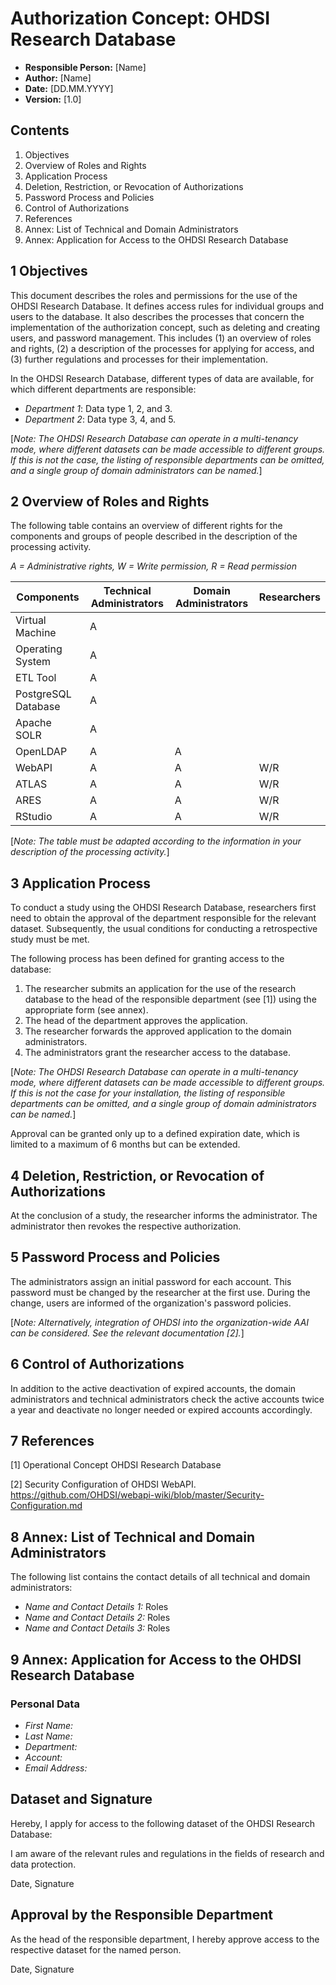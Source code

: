 # Authorization Concept: OHDSI Research Database

- **Responsible Person:** [Name]
- **Author:** [Name]
- **Date:** [DD.MM.YYYY]
- **Version:** [1.0]

## Contents

1. Objectives
2. Overview of Roles and Rights
3. Application Process
4. Deletion, Restriction, or Revocation of Authorizations
5. Password Process and Policies
6. Control of Authorizations
7. References
8. Annex: List of Technical and Domain Administrators
9. Annex: Application for Access to the OHDSI Research Database

## 1 Objectives

This document describes the roles and permissions for the use of the OHDSI Research Database. It defines access rules for individual groups and users to the database. It also describes the processes that concern the implementation of the authorization concept, such as deleting and creating users, and password management. This includes (1) an overview of roles and rights, (2) a description of the processes for applying for access, and (3) further regulations and processes for their implementation.

In the OHDSI Research Database, different types of data are available, for which different departments are responsible:
- *Department 1*: Data type 1, 2, and 3.
- *Department 2*: Data type 3, 4, and 5.

[_Note: The OHDSI Research Database can operate in a multi-tenancy mode, where different datasets can be made accessible to different groups. If this is not the case, the listing of responsible departments can be omitted, and a single group of domain administrators can be named._]

## 2 Overview of Roles and Rights

The following table contains an overview of different rights for the components and groups of people described in the description of the processing activity.

*A = Administrative rights, W = Write permission, R = Read permission*

| Components          | Technical Administrators | Domain Administrators         | Researchers |
|---------------------|--------------------------|-------------------------------|-------------|
| Virtual Machine     | A                        |                               |             |
| Operating System    | A                        |                               |             |
| ETL Tool            | A                        |                               |             |
| PostgreSQL Database | A                        |                               |             |
| Apache SOLR         | A                        |                               |             |
| OpenLDAP            | A                        | A                             |             |
| WebAPI              | A                        | A                             | W/R         |
| ATLAS               | A                        | A                             | W/R         |
| ARES                | A                        | A                             | W/R         |
| RStudio             | A                        | A                             | W/R         |

[_Note: The table must be adapted according to the information in your description of the processing activity._]

## 3 Application Process

To conduct a study using the OHDSI Research Database, researchers first need to obtain the approval of the department responsible for the relevant dataset. Subsequently, the usual conditions for conducting a retrospective study must be met.

The following process has been defined for granting access to the database:

1. The researcher submits an application for the use of the research database to the head of the responsible department (see [1]) using the appropriate form (see annex).
2. The head of the department approves the application.
3. The researcher forwards the approved application to the domain administrators.
4. The administrators grant the researcher access to the database.

[_Note: The OHDSI Research Database can operate in a multi-tenancy mode, where different datasets can be made accessible to different groups. If this is not the case for your installation, the listing of responsible departments can be omitted, and a single group of domain administrators can be named._]

Approval can be granted only up to a defined expiration date, which is limited to a maximum of 6 months but can be extended.

## 4 Deletion, Restriction, or Revocation of Authorizations

At the conclusion of a study, the researcher informs the administrator. The administrator then revokes the respective authorization.

## 5 Password Process and Policies

The administrators assign an initial password for each account. This password must be changed by the researcher at the first use. During the change, users are informed of the organization's password policies.

[_Note: Alternatively, integration of OHDSI into the organization-wide AAI can be considered. See the relevant documentation [2]._]

## 6 Control of Authorizations

In addition to the active deactivation of expired accounts, the domain administrators and technical administrators check the active accounts twice a year and deactivate no longer needed or expired accounts accordingly.

## 7 References

[1] Operational Concept OHDSI Research Database

[2] Security Configuration of OHDSI WebAPI. https://github.com/OHDSI/webapi-wiki/blob/master/Security-Configuration.md

## 8 Annex: List of Technical and Domain Administrators

The following list contains the contact details of all technical and domain administrators:

- *Name and Contact Details 1:* Roles
- *Name and Contact Details 2:* Roles
- *Name and Contact Details 3:* Roles

## 9 Annex: Application for Access to the OHDSI Research Database

### Personal Data
- *First Name:* 
- *Last Name:*
- *Department:*
- *Account:*
- *Email Address:*

## Dataset and Signature 

Hereby, I apply for access to the following dataset of the OHDSI Research Database:

I am aware of the relevant rules and regulations in the fields of research and data protection.  

Date, Signature

## Approval by the Responsible Department

As the head of the responsible department, I hereby approve access to the respective dataset for the named person.

Date, Signature
